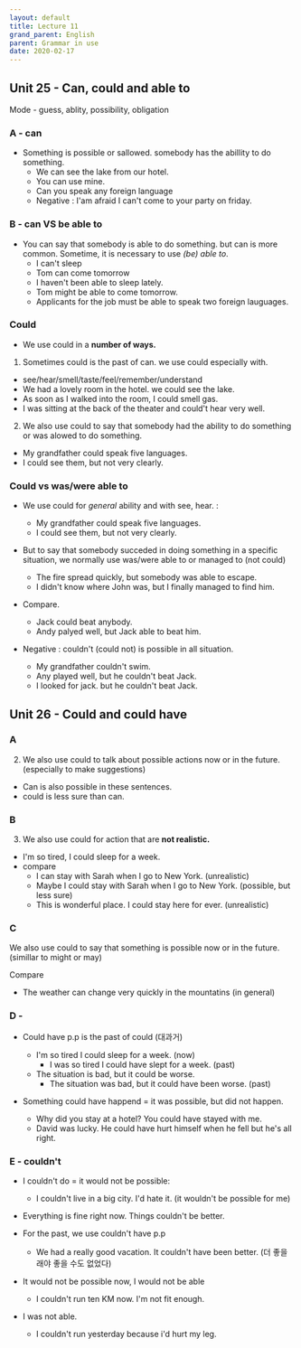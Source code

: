 ```yaml
---
layout: default
title: Lecture 11
grand_parent: English
parent: Grammar in use
date: 2020-02-17
---
```


## Unit 25 - Can, could and able to

Mode - guess, ablity, possibility, obligation

### A - can

- Something is possible or sallowed. somebody has the abillity to do something.
  - We can see the lake from our hotel.
  - You can use mine.
  - Can you speak any foreign language
  - Negative : I'am afraid I can't come to your party on friday.

### B - can VS be able to

- You can say that somebody is able to do something. but can is more common. Sometime, it is necessary to use *(be) able to*.
  - I can't sleep
  - Tom can come tomorrow
  - I haven't been able to sleep lately.
  - Tom might be able to come tomorrow.
  - Applicants for the job must be able to speak two foreign lauguages.

### Could

- We use could in a **number of ways.**

1. Sometimes could is the past of can. we use could especially with.
  - see/hear/smell/taste/feel/remember/understand
  - We had a lovely room in the hotel. we could see the lake.
  - As soon as I walked into the room, I could smell gas.
  - I was sitting at the back of the theater and could't hear very well.

2. We also use could to say that somebody had the ability to do something or was alowed to do something.
  - My grandfather could speak five languages.
  - I could see them, but not very clearly.

### Could vs was/were able to

- We use could for *general* ability and with see, hear. :
  - My grandfather could speak five languages.
  - I could see them, but not very clearly.

- But to say that somebody succeded in doing something in a specific situation, we normally use was/were able to or managed to (not could)
  - The fire spread quickly, but somebody was able to escape.
  - I didn't know where John was, but I finally managed to find him.

- Compare.
  - Jack could beat anybody.
  - Andy palyed well, but Jack able to beat him. 

- Negative : couldn't (could not) is possible in all situation.
  - My grandfather couldn't swim.
  - Any played well, but he couldn't beat Jack.
  - I looked for jack. but he couldn't beat Jack.

## Unit 26 - Could and could have

### A

2. We also use could to talk about possible actions now or in the future. (especially to make suggestions)
  - Can is also possible in these sentences.
  - could is less sure than can.

### B

3. We also use could for action that are **not realistic.**
  - I'm so tired, I could sleep for a week.
  - compare
    - I can stay with Sarah when I go to New York. (unrealistic)
    - Maybe I could stay with Sarah when I go to New York. (possible, but less sure)
    - This is wonderful place. I could stay here for ever. (unrealistic)

### C

We also use could to say that something is possible now or in the future. (simillar to might or may)

Compare
  - The weather can change very quickly in the mountatins (in general)

### D - 

- Could have p.p is the past of could (대과거)
  - I'm so tired I could sleep for a week. (now)
    - I was so tired I could have slept for a week. (past)
  - The situation is bad, but it could be worse.
    - The situation was bad, but it could have been worse. (past)

- Something could have happend = it was possible, but did not happen.
  - Why did you stay at a hotel? You could have stayed with me.
  - David was lucky. He could have hurt himself when he fell but he's all right.

### E - couldn't

- I couldn't do = it would not be possible:
  - I couldn't live in a big city. I'd hate it. (it wouldn't be possible for me)
- Everything is fine right now. Things couldn't be better.
- For the past, we use couldn't have p.p
  - We had a really good vacation. It couldn't have been better. (더 좋을래야 좋을 수도 없었다)

- It would not be possible now, I would not be able
  - I couldn't run ten KM now. I'm not fit enough.
- I was not able.
  - I couldn't run yesterday because i'd hurt my leg.
